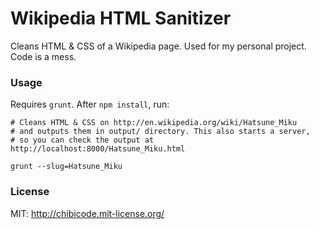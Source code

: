 # Wikipedia HTML Sanitizer

Cleans HTML & CSS of a Wikipedia page. Used for my personal project. Code is a mess.

### Usage

Requires `grunt`. After `npm install`, run:

```
# Cleans HTML & CSS on http://en.wikipedia.org/wiki/Hatsune_Miku
# and outputs them in output/ directory. This also starts a server,
# so you can check the output at http://localhost:8000/Hatsune_Miku.html

grunt --slug=Hatsune_Miku
```

### License

MIT: http://chibicode.mit-license.org/
